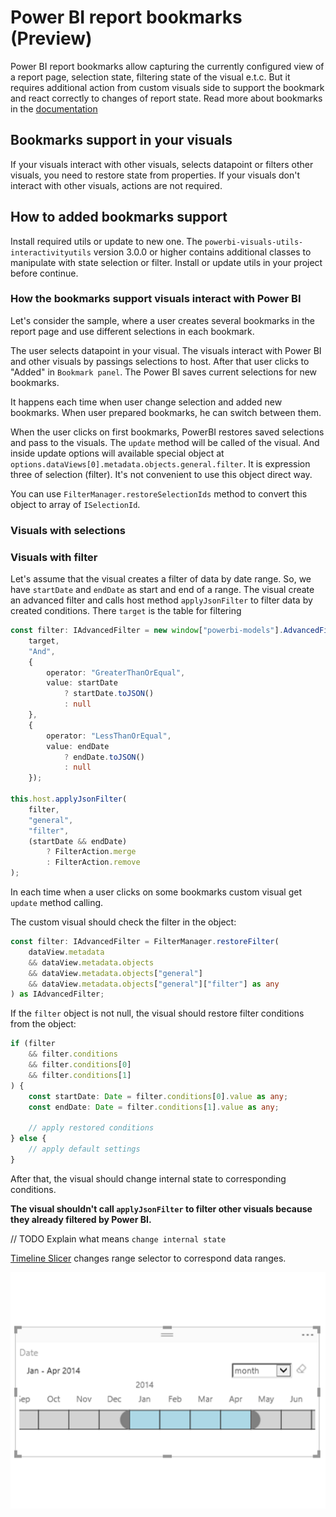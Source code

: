 # Power BI report bookmarks (Preview)

Power BI report bookmarks allow capturing the currently configured view of a report page, selection state, filtering state of the visual e.t.c. But it requires additional action from custom visuals side to support the bookmark and react correctly to changes of report state. Read more about bookmarks in the [documentation](https://docs.microsoft.com/en-us/power-bi/desktop-bookmarks)

## Bookmarks support in your visuals

If your visuals interact with other visuals, selects datapoint or filters other visuals, you need to restore state from properties. If your visuals don't interact with other visuals, actions are not required.

## How to added bookmarks support

Install required utils or update to new one. The `powerbi-visuals-utils-interactivityutils` version 3.0.0 or higher contains additional classes to manipulate with state selection or filter. Install or update utils in your project before continue.

### How the bookmarks support visuals interact with Power BI

Let's consider the sample, where a user creates several bookmarks in the report page and use different selections in each bookmark.

The user selects datapoint in your visual. The visuals interact with Power BI and other visuals by passings selections to host. After that user clicks to "Added" in `Bookmark panel`. The Power BI saves current selections for new bookmarks.

It happens each time when user change selection and added new bookmarks.
When user prepared bookmarks, he can switch between them.

When the user clicks on first bookmarks, PowerBI restores saved selections and pass to the visuals.
The `update` method will be called of the visual. And inside update options will available special object at `options.dataViews[0].metadata.objects.general.filter`. It is expression three of selection (filter). It's not convenient to use this object direct way.

You can use `FilterManager.restoreSelectionIds` method to convert this object to array of `ISelectionId`.

### Visuals with selections


### Visuals with filter

Let's assume that the visual creates a filter of data by date range. So, we have `startDate` and `endDate` as start and end of a range.
The visual create an advanced filter and calls host method `applyJsonFilter` to filter data by created conditions.
There `target` is the table for filtering

```typescript
const filter: IAdvancedFilter = new window["powerbi-models"].AdvancedFilter(
    target,
    "And",
    {
        operator: "GreaterThanOrEqual",
        value: startDate
            ? startDate.toJSON()
            : null
    },
    {
        operator: "LessThanOrEqual",
        value: endDate
            ? endDate.toJSON()
            : null
    });

this.host.applyJsonFilter(
    filter,
    "general",
    "filter",
    (startDate && endDate)
        ? FilterAction.merge
        : FilterAction.remove
);
```

In each time when a user clicks on some bookmarks custom visual get `update` method calling.

The custom visual should check the filter in the object:

```typescript
const filter: IAdvancedFilter = FilterManager.restoreFilter(
    dataView.metadata
    && dataView.metadata.objects
    && dataView.metadata.objects["general"]
    && dataView.metadata.objects["general"]["filter"] as any
) as IAdvancedFilter;
```

If the `filter` object is not null, the visual should restore filter conditions from the object:

```typescript
if (filter
    && filter.conditions
    && filter.conditions[0]
    && filter.conditions[1]
) {
    const startDate: Date = filter.conditions[0].value as any;
    const endDate: Date = filter.conditions[1].value as any;

    // apply restored conditions
} else {
    // apply default settings
}
```

After that, the visual should change internal state to corresponding conditions.

**The visual shouldn't call `applyJsonFilter` to filter other visuals because they already filtered by Power BI.**

// TODO Explain what means `change internal state`

[Timeline Slicer](https://appsource.microsoft.com/en-us/product/power-bi-visuals/WA104380786) changes range selector to correspond data ranges.

![](Tutorial/images/TimelinesBookmarksSupport.png)